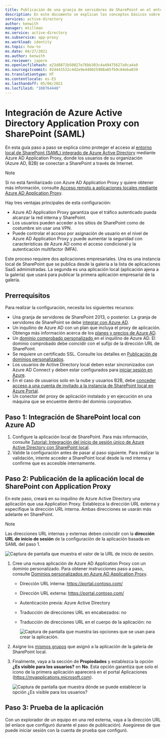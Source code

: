 ```yaml
---
title: Publicación de una granja de servidores de SharePoint en el entorno local con Azure Active Directory Application Proxy
description: En este documento se explican los conceptos básicos sobre cómo integrar una granja de servidores de SharePoint en el entorno local con Azure Active Directory Application Proxy para SAML.
services: active-directory
author: kenwith
manager: mtillman
ms.service: active-directory
ms.subservice: app-proxy
ms.workload: identity
ms.topic: how-to
ms.date: 04/27/2021
ms.author: kenwith
ms.reviewer: japere
ms.openlocfilehash: e23d8871b50827e76bb383c4a49475627a9ca4a9
ms.sourcegitcommit: 02d443532c4d2e9e449025908a05fb9c84eba039
ms.translationtype: HT
ms.contentlocale: es-ES
ms.lasthandoff: 05/06/2021
ms.locfileid: "108764448"
---
```

# <a name="integrate-azure-active-directory-application-proxy-with-sharepoint-saml"></a>Integración de Azure Active Directory Application Proxy con SharePoint (SAML)

En esta guía paso a paso se explica cómo proteger el acceso al [entorno local de SharePoint (SAML) integrado de Azure Active Directory](../saas-apps/sharepoint-on-premises-tutorial.md) mediante Azure AD Application Proxy, donde los usuarios de su organización (Azure AD, B2B) se conectan a SharePoint a través de Internet.

> [!NOTE]
> Si no está familiarizado con Azure AD Application Proxy y quiere obtener más información, consulte [Acceso remoto a aplicaciones locales mediante Azure AD Application Proxy](./application-proxy.md).

Hay tres ventajas principales de esta configuración:

- Azure AD Application Proxy garantiza que el tráfico autenticado pueda alcanzar la red interna y SharePoint.
- Los usuarios pueden acceder a los sitios de SharePoint como de costumbre sin usar una VPN.
- Puede controlar el acceso por asignación de usuario en el nivel de Azure AD Application Proxy y puede aumentar la seguridad con características de Azure AD como el acceso condicional y la autenticación multifactor (MFA).

Este proceso requiere dos aplicaciones empresariales. Una es una instancia local de SharePoint que se publica desde la galería a la lista de aplicaciones SaaS administradas. La segunda es una aplicación local (aplicación ajena a la galería) que usará para publicar la primera aplicación empresarial de la galería.

## <a name="prerequisites"></a>Prerrequisitos

Para realizar la configuración, necesita los siguientes recursos:
 - Una granja de servidores de SharePoint 2013, o posterior. La granja de servidores de SharePoint se debe [integrar con Azure AD](../saas-apps/sharepoint-on-premises-tutorial.md).
 - Un inquilino de Azure AD con un plan que incluya el proxy de aplicación. Obtenga más información acerca de los [planes y precios de Azure AD](https://azure.microsoft.com/pricing/details/active-directory/).
 - Un [dominio comprobado personalizado ](../fundamentals/add-custom-domain.md) en el inquilino de Azure AD. El dominio comprobado debe coincidir con el sufijo de la dirección URL de SharePoint.
 - Se requiere un certificado SSL. Consulte los detalles en [Publicación de dominios personalizados](./application-proxy-configure-custom-domain.md).
 - Los usuarios de Active Directory local deben estar sincronizados con Azure AD Connect y deben estar configurados para [iniciar sesión en Azure](../hybrid/plan-connect-user-signin.md). 
 - En el caso de usuarios solo en la nube y usuarios B2B, debe [conceder acceso a una cuenta de invitado a la instancia de SharePoint local en Azure Portal](../saas-apps/sharepoint-on-premises-tutorial.md#manage-guest-users-access).
 - Un conector del proxy de aplicación instalado y en ejecución en una máquina que se encuentre dentro del dominio corporativo.


## <a name="step-1-integrate-sharepoint-on-premises-with-azure-ad"></a>Paso 1: Integración de SharePoint local con Azure AD

1. Configure la aplicación local de SharePoint. Para más información, consulte [Tutorial: Integración del inicio de sesión único de Azure Active Directory con SharePoint local](../saas-apps/sharepoint-on-premises-tutorial.md).
2. Valide la configuración antes de pasar al paso siguiente. Para realizar la validación, intente acceder a SharePoint local desde la red interna y confirme que es accesible internamente.


## <a name="step-2-publish-the-sharepoint-on-premises-application-with-application-proxy"></a>Paso 2: Publicación de la aplicación local de SharePoint con Application Proxy

En este paso, creará en su inquilino de Azure Active Directory una aplicación que usa Application Proxy. Establezca la dirección URL externa y especifique la dirección URL interna. Ambas direcciones se usarán más adelante en SharePoint.

> [!NOTE]
> Las direcciones URL internas y externas deben coincidir con la **dirección URL de inicio de sesión** de la configuración de la aplicación basada en SAML del paso 1.

   ![Captura de pantalla que muestra el valor de la URL de inicio de sesión.](./media/application-proxy-integrate-with-sharepoint-server/sso-url-saml.png)


 1. Cree una nueva aplicación de Azure AD Application Proxy con un dominio personalizado. Para obtener instrucciones paso a paso, consulte [Dominios personalizados en Azure AD Application Proxy](./application-proxy-configure-custom-domain.md).

    - Dirección URL interna: https://portal.contoso.com/
    - Dirección URL externa: https://portal.contoso.com/
    - Autenticación previa: Azure Active Directory
    - Traducción de direcciones URL en encabezados: no
    - Traducción de direcciones URL en el cuerpo de la aplicación: no

        ![Captura de pantalla que muestra las opciones que se usan para crear la aplicación.](./media/application-proxy-integrate-with-sharepoint-server/create-application-azure-active-directory.png)

2. Asigne los [mismos grupos](../saas-apps/sharepoint-on-premises-tutorial.md#grant-permissions-to-a-security-group) que asignó a la aplicación de la galería de SharePoint local.

3. Finalmente, vaya a la sección de **Propiedades** y establezca la opción **¿Es visible para los usuarios?** en **No**. Esta opción garantiza que solo el icono de la primera aplicación aparecerá en el portal Aplicaciones (https://myapplications.microsoft.com).

   ![Captura de pantalla que muestra dónde se puede establecer la opción ¿Es visible para los usuarios?](./media/application-proxy-integrate-with-sharepoint-server/configure-properties.png)
 
## <a name="step-3-test-your-application"></a>Paso 3: Prueba de la aplicación

Con un explorador de un equipo en una red externa, vaya a la dirección URL (el enlace que configuró durante el paso de publicación). Asegúrese de que puede iniciar sesión con la cuenta de prueba que configuró.
